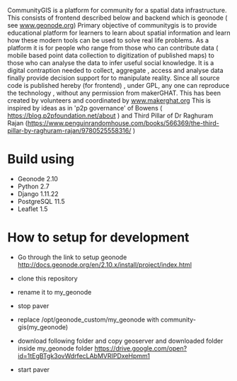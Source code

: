 CommunityGIS is a platform for community  for a spatial data infrastructure. 
This consists of frontend described below and backend which is geonode ( see www.geonode.org) 
Primary objective of communitygis is to provide educational platform for learners to learn about spatial information and learn how these modern tools can be used to solve real life problems. As a platform it is for people who range from those who can contribute data ( mobile based point data collection to digitization of published maps) to those who can analyse the data to infer useful social knowledge. It is a digital contraption needed to collect, aggregate , access and analyse data finally provide decision support for to manipulate reality. Since all source code is published hereby (for frontend) , under GPL, any one can reproduce the technology , without any permission from makerGHAT. This has been created by volunteers and coordinated by www.makerghat.org 
This is inspired by ideas as in 'p2p governance' of Bowens ( https://blog.p2pfoundation.net/about ) and Third Pillar of Dr Raghuram Rajan  (https://www.penguinrandomhouse.com/books/566369/the-third-pillar-by-raghuram-rajan/9780525558316/ )



# Build using

* Geonode 2.10
* Python 2.7
* Django 1.11.22
* PostgreSQL 11.5
* Leaflet 1.5

# How to setup for development

* Go through the link to setup geonode
http://docs.geonode.org/en/2.10.x/install/project/index.html

* clone this repository 

* rename it to my_geonode

* stop paver 

* replace /opt/geonode_custom/my_geonode with community-gis(my_geonode)

* download following folder and copy geoserver and downloaded folder inside my_geonode folder
https://drive.google.com/open?id=1tEgBTgk3ovWdrfecLAbMVRIPDxeHpmm1

* start paver

